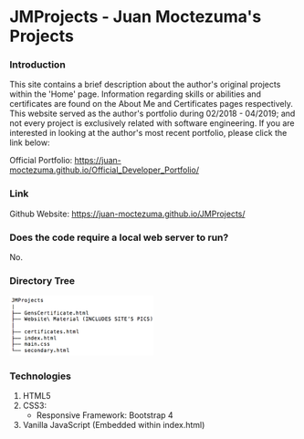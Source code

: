 # JMProjects - Juan Moctezuma's Projects

### Introduction
This site contains a brief description about the author's original projects within the 'Home' page. 
Information regarding skills or abilities and certificates are found on the About Me and Certificates 
pages respectively. This website served as the author's portfolio during 02/2018 - 04/2019; and not every 
project is exclusively related with software engineering. If you are interested in looking at the author's 
most recent portfolio, please click the link below:

Official Portfolio: https://juan-moctezuma.github.io/Official_Developer_Portfolio/

### Link
Github Website: https://juan-moctezuma.github.io/JMProjects/

### Does the code require a local web server to run?
No.

### Directory Tree
<img src="Image/JMProjects.png" width="50%">

### Technologies
1. HTML5
2. CSS3:
   * Responsive Framework: Bootstrap 4
3. Vanilla JavaScript (Embedded within index.html)
